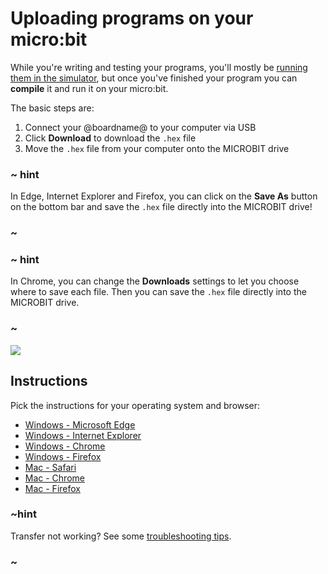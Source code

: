 # Uploading programs on your micro:bit

While you're writing and testing your programs, you'll mostly be [running them
in the simulator](/device/simulator), but once you've finished your program you
can **compile** it and run it on your micro:bit.

The basic steps are:

1. Connect your @boardname@ to your computer via USB
2. Click **Download** to download the `.hex` file
3. Move the `.hex` file from your computer onto the MICROBIT drive

### ~ hint

In Edge, Internet Explorer and Firefox, you can click on the **Save As** button on the bottom bar and save the ``.hex`` file
directly into the MICROBIT drive!

### ~

### ~ hint

In Chrome, you can change the **Downloads** settings to let you choose where
to save each file. Then you can save the ``.hex`` file
directly into the MICROBIT drive.

### ~

![](/static/mb/device/usb-thin.jpg)

## Instructions

Pick the instructions for your operating system and browser:

* [Windows - Microsoft Edge](/device/usb/windows-edge)
* [Windows - Internet Explorer](/device/usb/windows-ie)
* [Windows - Chrome](/device/usb/windows-chrome)
* [Windows - Firefox](/device/usb/windows-firefox)
* [Mac - Safari](/device/usb/mac-safari)
* [Mac - Chrome](/device/usb/mac-chrome)
* [Mac - Firefox](/device/usb/mac-firefox)

### ~hint

Transfer not working? See some [troubleshooting tips](/device/usb/troubleshooting).

### ~
